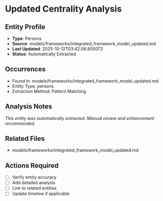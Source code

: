 # Updated Centrality Analysis

## Entity Profile
- **Type**: Persons
- **Source**: models/frameworks/integrated_framework_model_updated.md
- **Last Updated**: 2025-10-12T03:42:06.805073
- **Status**: Automatically Extracted

## Occurrences
- Found in: models/frameworks/integrated_framework_model_updated.md
- Entity Type: persons
- Extraction Method: Pattern Matching

## Analysis Notes
*This entity was automatically extracted. Manual review and enhancement recommended.*

## Related Files
- models/frameworks/integrated_framework_model_updated.md

## Actions Required
- [ ] Verify entity accuracy
- [ ] Add detailed analysis
- [ ] Link to related entities
- [ ] Update timeline if applicable

